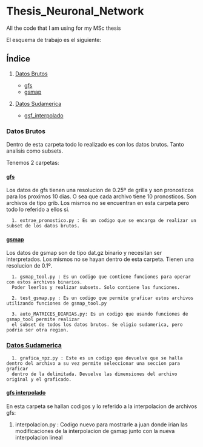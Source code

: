 # Thesis_Neuronal_Network
All the code that I am using for my MSc thesis

El esquema de trabajo es el siguiente:

## Índice 

1. [Datos Brutos](#Datos-Brutos)
   - [gfs](#gfs)
   - [gsmap](#gsmap)

2. [Datos Sudamerica](#Datos-Sudamerica)
   - [gsf_interpolado](#gfs-interpolado)



### Datos Brutos
Dentro de esta carpeta todo lo realizado es con los datos brutos. Tanto analisis como subsets.

Tenemos 2 carpetas:


#### [gfs](work/Datos_Brutos/gfs)
Los datos de gfs tienen una resolucion de 0.25º de grilla y son pronosticos para los proximos 10 dias. O sea que cada archivo tiene 10 pronosticos. Son archivos de tipo grib. Los mismos no se encuentran en esta carpeta pero todo lo referido a ellos si.

      1. extrae_pronostico.py : Es un codigo que se encarga de realizar un subset de los datos brutos. 

#### [gsmap](work/Datos_Brutos/gsmap)

Los datos de gsmap son de tipo dat.gz binario y necesitan ser interpretados. Los mismos no se hayan dentro de esta carpeta. Tienen una resolucion de 0.1º.

      1. gsmap_tool.py : Es un codigo que contiene funciones para operar con estos archivos binarios.
      Poder leerlos y realizar subsets. Solo contiene las funciones. 
    
      2. test_gsmap.py : Es un codigo que permite graficar estos archivos utilizando funciones de gsmap_tool.py
    
      3. auto_MATRICES_DIARIAS.py: Es un codigo que usando funciones de gsmap_tool permite realizar
      el subset de todos los datos brutos. Se eligio sudamerica, pero podria ser otra region.

   ### [Datos Sudamerica](work/Datos_Sudamerica)

      1. grafica_npz.py : Este es un codigo que devuelve que se halla dentro del archivo a su vez permite seleccionar una seccion para graficar
      dentro de la delimitada. Devuelve las dimensiones del archivo original y el graficado.

   #### [gfs interpolado](work/Datos_Sudamerica/gfs_interpolado)

   En esta carpeta se hallan codigos y lo referido a la interpolacion de archivos gfs:

   1.  interpolacion.py : Codigo nuevo para mostrarle a juan donde irian las modificaciones de la interpolacion de gsmap junto con la nueva
   interpolacion lineal

   
   



